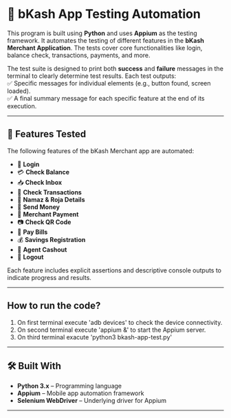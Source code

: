 # 📱 bKash App Testing Automation

This program is built using **Python** and uses **Appium** as the testing framework. It automates the testing of different features in the **bKash Merchant Application**. The tests cover core functionalities like login, balance check, transactions, payments, and more.  

The test suite is designed to print both **success** and **failure** messages in the terminal to clearly determine test results. Each test outputs:  
✅ Specific messages for individual elements (e.g., button found, screen loaded).  
✅ A final summary message for each specific feature at the end of its execution.

---

## 🚀 Features Tested

The following features of the bKash Merchant app are automated:  

- 🔐 **Login**  
- 💳 **Check Balance**  
- 📥 **Check Inbox**  
- 📜 **Check Transactions**  
- 🕌 **Namaz & Roja Details**  
- 💸 **Send Money**  
- 🏪 **Merchant Payment**  
- 📷 **Check QR Code**  
- 🧾 **Pay Bills**  
- 💰 **Savings Registration**  
- 🏧 **Agent Cashout**  
- 🚪 **Logout**  

Each feature includes explicit assertions and descriptive console outputs to indicate progress and results.

---

## How to run the code?
1. On first terminal execute 'adb devices' to check the device connectivity. <br>
2. On second terminal execute 'appium &' to start the Appium server. <br>
3. On third terminal exacute 'python3 bkash-app-test.py'<br>

---

## 🛠️ Built With

- **Python 3.x** – Programming language
- **Appium** – Mobile app automation framework
- **Selenium WebDriver** – Underlying driver for Appium

---
